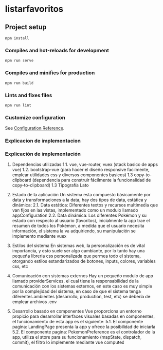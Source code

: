 # listarfavoritos

## Project setup
```
npm install
```

### Compiles and hot-reloads for development
```
npm run serve
```

### Compiles and minifies for production
```
npm run build
```

### Lints and fixes files
```
npm run lint
```

### Customize configuration
See [Configuration Reference](https://cli.vuejs.org/config/).

### Explicacion de implementacion

### Explicación de implementación

1. Dependencias utilizadas
1.1. vue, vue-router, vuex (stack basico de apps vue)
1.2. bootstrap-vue (para hacer el diseño responsive facilmente, emplear utilidades css y diversos componentes basicos)
1.3 copy-to-clipboard (dependencia para construir fácilmente la funcionalidad de copy-to-clipboard)
1.3 Tipografía Lato

2. Estado de la aplicación
Un sistema esta compuesto básicamente por data y transformaciones a la data, hay dos tipos de data, estática y dinámica: 
2.1. Data estática: Diferentes textos y recursos multimedia que van fijos en las vistas, implementado como un modulo llamado appConfiguration
2.2. Data dinámica: Los diferentes Pokémon y su estado con respecto al usuario (favoritos), inicialmente la app trae el resumen de todos los Pokémon, a medida que el usuario necesita información, el sistema la va adquiriendo, su manipulación se implemento mediante vuex

3. Estilos del sistema
En sistemas web, la personalización es de vital importancia, y esto suele ser algo cambiante, por lo tanto hay una pequeña libreria css personalizada que permea todo el sistema, otorgando estilos estandarizados de botones, inputs, colores, variables css, etc

4. Comunicación con sistemas externos
Hay un pequeño modulo de app llamado providerServices, el cual tiene la responsabilidad de la comunicación con los sistemas externos, en este caso es muy simple por la complejidad del sistema, en caso de que el sistema tenga diferentes ambientes (desarrollo, production, test, etc) se debería de emplear archivos .env

5. Desarrollo basado en componentes
Vue proporciona un entorno propicio para desarrollar interfaces visuales basadas en componentes, el funcionamiento de esta app es el siguiente:
5.1. El componente pagina: LandingPage presenta la app y ofrece la posibilidad de iniciarla
5.2. El componente pagina: PokemonPreference es el controlador de la app, utiliza el store para su funcionamiento (mapState, dispatch, commit), el filtro lo implemente mediante vue computed
